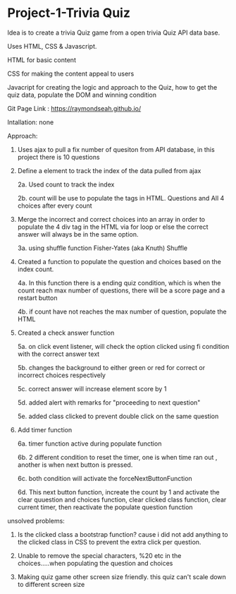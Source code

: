 # Project-1-Trivia Quiz


Idea is to create a trivia Quiz game from a open trivia Quiz API data base.

Uses HTML, CSS & Javascript.

HTML for basic content

CSS for making the content appeal to users

Javacript for creating the logic and approach to the Quiz, how to get the quiz data, populate the DOM and winning condition


Git Page Link : https://raymondseah.github.io/

Intallation: none

Approach:
1. Uses ajax to pull a fix number of quesiton from API database, in this project there is 10 questions
2. Define a element to track the index of the data pulled from ajax

    2a. Used count to track the index

    2b. count will be use to populate the tags in HTML. Questions and All 4 choices after every count

3. Merge the incorrect and correct choices into an array in order to populate the 4 div tag in the HTML via for loop or else the correct answer will always be in the same option.

    3a. using shuffle function Fisher-Yates (aka Knuth) Shuffle

4. Created a function to populate the question and choices based on the index count.

    4a. In this function there is a ending quiz condition, which is when the count reach max number of questions, there will be a score page and a restart button

    4b. if count have not reaches the max number of question, populate the HTML

5. Created a check answer function

    5a. on click event listener, will check the option clicked using fi condition with the correct answer text

    5b. changes the background to either green or red for correct or incorrect choices respectively

    5c. correct answer will increase element score by 1

    5d. added alert with remarks for "proceeding to next question"

    5e. added class clicked to prevent double click on the same question

6. Add timer function 

    6a. timer function active during populate function

    6b. 2 different condition to reset the timer, one is when time ran out , another is when next button is pressed.

    6c. both condition will activate the forceNextButtonFunction

    6d. This next button function, increate the count by 1 and activate the clear quuestion and choices function, clear clicked class function, clear current timer, then reactivate the populate question function



unsolved problems:
1. Is the clicked class a bootstrap function? cause i did not add anything to the clicked class in CSS to prevent the extra click per question.

2. Unable to remove the special characters, %20 etc in the choices.....when populating the question and choices

3. Making quiz game other screen size friendly. this quiz can't scale down to different screen size
